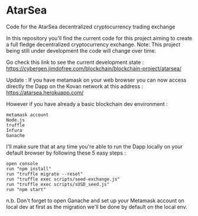 # AtarSea

Code for the AtarSea decentralized cryptocurrency trading exchange

In this repository you'll find the current code for this project aiming to create a full fledge decentralized cryptocurrency exchange. Note: This project being still under development the code will change over time.

Go check this link to see the current development state : https://cybergen.jimdofree.com/blockchain/blockchain-project/atarsea/

Update : If you have metamask on your web browser you can now access directly the Dapp on the Kovan network at this address : https://atarsea.herokuapp.com/


However if you have already a basic blockchain dev environment :

    metamask account
    Node.js
    truffle
    Infura
    Ganache

I'll make sure that at any time you're able to run the Dapp locally on your default browser by following these 5 easy steps :

    open console
    run "npm install"
    run "truffle migrate --reset"
    run "truffle exec scripts/seed-exchange.js"
    run "truffle exec scripts/sUSD_seed.js"
    run "npm start"

n.b. Don't forget to open Ganache and set up your Metamask account on local dev at first as the migration we'll be done by default on the local env.
